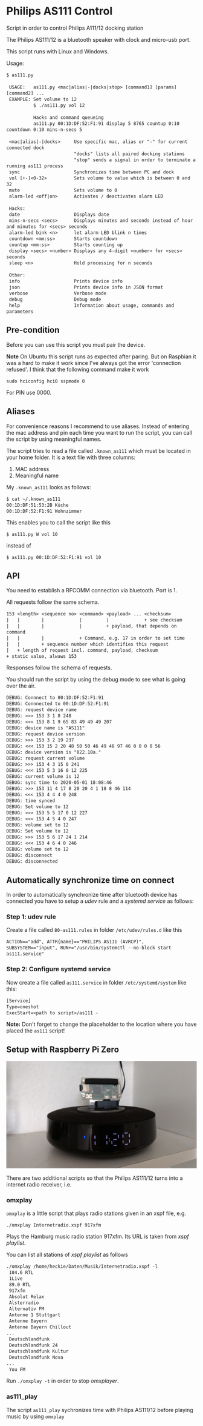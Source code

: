 # Philips AS111 Control
Script in order to control Philips A111/12 docking station

The Philips AS111/12 is a bluetooth speaker with clock and micro-usb port.

This script runs with Linux and Windows.

Usage:
```
$ as111.py

 USAGE:   as111.py <mac|alias|-|docks|stop> [command1] [params] [command2] ...
 EXAMPLE: Set volume to 12
          $ ./as111.py vol 12

          Hacks and command queueing
          as111.py 00:1D:DF:52:F1:91 display 5 8765 countup 0:10 countdown 0:10 mins-n-secs 5

 <mac|alias|-|docks>     Use specific mac, alias or "-" for current connected dock
                         "docks" lists all paired docking stations
                         "stop" sends a signal in order to terminate a running as111 process
 sync                    Synchronizes time between PC and dock
 vol [+-]<0-32>          Sets volume to value which is between 0 and 32
 mute                    Sets volume to 0
 alarm-led <off|on>      Activates / deactivates alarm LED

 Hacks:
 date                    Displays date
 mins-n-secs <secs>      Displays minutes and seconds instead of hour and minutes for <secs> seconds
 alarm-led bink <n>      let alarm LED blink n times
 countdown <mm:ss>       Starts countdown
 countup <mm:ss>         Starts counting up
 display <secs> <number> Displays any 4-digit <number> for <secs> seconds
 sleep <n>               Hold processing for n seconds

 Other:
 info                    Prints device info
 json                    Prints device info in JSON format
 verbose                 Verbose mode
 debug                   Debug mode
 help                    Information about usage, commands and parameters
```

## Pre-condition
Before you can use this script you must pair the device.

**Note**
On Ubuntu this script runs as expected after paring. But on Raspbian it was a hard to make it work since I've always got the error 'connection refused'.
I think that the following command make it work
```
sudo hciconfig hci0 sspmode 0
```

For PIN use 0000.


## Aliases
For convenience reasons I recommend to use aliases. Instead of entering the mac address and pin each time you want to run the script, you can call the script by using meaningful names.

The script tries to read a file called `.known_as111` which must be located in your home folder. It is a text file with three columns:
1. MAC address
2. Meaningful name

My `.known_as111` looks as follows:
```
$ cat ~/.known_as111
00:1D:DF:51:53:2B Küche
00:1D:DF:52:F1:91 Wohnzimmer
```

This enables you to call the script like this
```
$ as111.py W vol 10
```

instead of
```
$ as111.py 00:1D:DF:52:F1:91 vol 10
```



## API
You need to establish a RFCOMM connection via bluetooth. Port is 1.

All requests follow the same schema.

```
153 <length> <sequence no> <command> <payload> ... <checksum>
|   |        |             |         |             + see checksum
|   |        |             |         + payload, that depends on command
|   |        |             + Command, e.g. 17 in order to set time
|   |        + sequence number which identifies this request
|   + length of request incl. command, payload, checksum
+ static value, alwaws 153
```

Responses follow the schema of requests.

You should run the script by using the debug mode to see what is going over the air.

```
DEBUG: Connnect to 00:1D:DF:52:F1:91
DEBUG: Connnected to 00:1D:DF:52:F1:91
DEBUG: request device name
DEBUG: >>> 153 3 1 8 248
DEBUG: <<< 153 8 1 9 65 83 49 49 49 207
DEBUG: device name is "AS111"
DEBUG: request device version
DEBUG: >>> 153 3 2 19 237
DEBUG: <<< 153 15 2 20 48 50 50 46 49 48 97 46 0 0 0 0 56
DEBUG: device version is "022.10a."
DEBUG: request current volume
DEBUG: >>> 153 4 3 15 0 241
DEBUG: <<< 153 5 3 16 0 12 225
DEBUG: current volume is 12
DEBUG: sync time to 2020-05-01 18:08:46
DEBUG: >>> 153 11 4 17 8 20 20 4 1 18 8 46 114
DEBUG: <<< 153 4 4 4 0 248
DEBUG: time synced
DEBUG: Set volume to 12
DEBUG: >>> 153 5 5 17 0 12 227
DEBUG: <<< 153 4 5 4 0 247
DEBUG: volume set to 12
DEBUG: Set volume to 12
DEBUG: >>> 153 5 6 17 24 1 214
DEBUG: <<< 153 4 6 4 0 246
DEBUG: volume set to 12
DEBUG: disconnect
DEBUG: disconnected
```

## Automatically synchronize time on connect

In order to automatically synchronize time after bluetooth device has connected you have to setup a _udev_ rule and a _systemd service_ as follows:

### Step 1: udev rule

Create a file called ```80-as111.rules``` in folder ```/etc/udev/rules.d``` like this

```
ACTION=="add", ATTR{name}=="PHILIPS AS111 (AVRCP)", SUBSYSTEM=="input", RUN+="/usr/bin/systemctl --no-block start as111.service"
```

### Step 2: Configure systemd service

Now create a file called ```as111.service``` in folder ```/etc/systemd/system``` like this:

```
[Service]
Type=oneshot
ExecStart=<path to script>/as111 -
```

**Note:** Don't forget to change the placeholder to the location where you have placed the ```as111``` script!

## Setup with Raspberry Pi Zero
![Raspberry Pi Zero and Philips AS111/12](IMG_20190724_112047570.jpg "Raspberry Pi Zero and Philips AS111/12")

There are two additional scripts so that the Philips AS111/12 turns into a internet radio receiver, i.e.

### omxplay

```omxplay``` is a little script that plays radio stations given in an xspf file, e.g.

```
./omxplay Internetradio.xspf 917xfm
```

Plays the Hamburg music radio station 917xfm. Its URL is taken from *xspf playlist*.

You can list all stations of *xspf playlist* as follows
```
./omxplay /home/heckie/Daten/Musik/Internetradio.xspf -l
 104.6 RTL
 1Live
 89.0 RTL
 917xfm
 Absolut Relax
 Alsterradio
 Alternativ FM
 Antenne 1 Stuttgart
 Antenne Bayern
 Antenne Bayern Chillout
...
 Deutschlandfunk
 Deutschlandfunk 24
 Deutschlandfunk Kultur
 Deutschlandfunk Nova
...
 You FM
```


Run ```./omxplay -t``` in order to stop *omxplayer*.


### as111_play

The script ```as111_play``` sychronizes time with Philips AS111/12 before playing music by using ```omxplay```